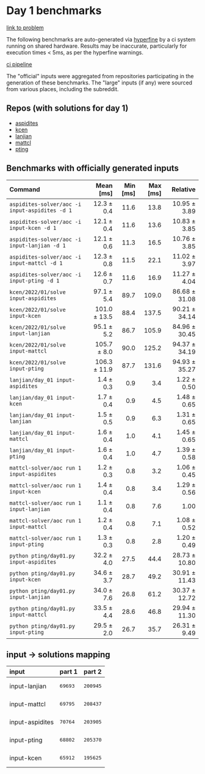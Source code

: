 # Day 1 benchmarks

[link to problem](http://adventofcode.com/2022/day/1)

The following benchmarks are auto-generated via [hyperfine](https://github.com/sharkdp/hyperfine) by a ci system running on shared hardware. Results may be inaccurate, particularly for execution times < 5ms, as per the hyperfine warnings.

[ci pipeline](http://ci.papercode.net:8080/teams/aoc2022/pipelines/aoc-compare-2022)

The "official" inputs were aggregated from repositories participating in the generation of these benchmarks. The "large" inputs (if any) were sourced from various places, including the subreddit.

## Repos (with solutions for day 1)


- [aspidites](https://github.com/aspidites/aoc2022)
- [kcen](https://github.com/kcen/AdventOfCode)
- [lanjian](https://github.com/LanJian/aoc-2022)
- [mattcl](https://github.com/mattcl/aoc2022)
- [pting](https://github.com/pting/aoc2022)

## Benchmarks with officially generated inputs
| Command | Mean [ms] | Min [ms] | Max [ms] | Relative |
|:---|---:|---:|---:|---:|
| `aspidites-solver/aoc -i input-aspidites -d 1` | 12.3 ± 0.4 | 11.6 | 13.8 | 10.95 ± 3.89 |
| `aspidites-solver/aoc -i input-kcen -d 1` | 12.1 ± 0.4 | 11.6 | 13.6 | 10.83 ± 3.85 |
| `aspidites-solver/aoc -i input-lanjian -d 1` | 12.1 ± 0.6 | 11.3 | 16.5 | 10.76 ± 3.85 |
| `aspidites-solver/aoc -i input-mattcl -d 1` | 12.3 ± 0.8 | 11.5 | 22.1 | 11.02 ± 3.97 |
| `aspidites-solver/aoc -i input-pting -d 1` | 12.6 ± 0.7 | 11.6 | 16.9 | 11.27 ± 4.04 |
| `kcen/2022/01/solve input-aspidites` | 97.1 ± 5.4 | 89.7 | 109.0 | 86.68 ± 31.08 |
| `kcen/2022/01/solve input-kcen` | 101.0 ± 13.5 | 88.4 | 137.5 | 90.21 ± 34.14 |
| `kcen/2022/01/solve input-lanjian` | 95.1 ± 5.2 | 86.7 | 105.9 | 84.96 ± 30.45 |
| `kcen/2022/01/solve input-mattcl` | 105.7 ± 8.0 | 90.0 | 125.2 | 94.37 ± 34.19 |
| `kcen/2022/01/solve input-pting` | 106.3 ± 11.9 | 87.7 | 131.6 | 94.93 ± 35.27 |
| `lanjian/day_01 input-aspidites` | 1.4 ± 0.3 | 0.9 | 3.4 | 1.22 ± 0.50 |
| `lanjian/day_01 input-kcen` | 1.7 ± 0.4 | 0.9 | 4.5 | 1.48 ± 0.65 |
| `lanjian/day_01 input-lanjian` | 1.5 ± 0.5 | 0.9 | 6.3 | 1.31 ± 0.65 |
| `lanjian/day_01 input-mattcl` | 1.6 ± 0.4 | 1.0 | 4.1 | 1.45 ± 0.65 |
| `lanjian/day_01 input-pting` | 1.6 ± 0.4 | 1.0 | 4.7 | 1.39 ± 0.58 |
| `mattcl-solver/aoc run 1 input-aspidites` | 1.2 ± 0.3 | 0.8 | 3.2 | 1.06 ± 0.45 |
| `mattcl-solver/aoc run 1 input-kcen` | 1.4 ± 0.4 | 0.8 | 3.4 | 1.29 ± 0.56 |
| `mattcl-solver/aoc run 1 input-lanjian` | 1.1 ± 0.4 | 0.8 | 7.6 | 1.00 |
| `mattcl-solver/aoc run 1 input-mattcl` | 1.2 ± 0.4 | 0.8 | 7.1 | 1.08 ± 0.52 |
| `mattcl-solver/aoc run 1 input-pting` | 1.3 ± 0.3 | 0.8 | 2.8 | 1.20 ± 0.49 |
| `python pting/day01.py input-aspidites` | 32.2 ± 4.0 | 27.5 | 44.4 | 28.73 ± 10.80 |
| `python pting/day01.py input-kcen` | 34.6 ± 3.7 | 28.7 | 49.2 | 30.91 ± 11.43 |
| `python pting/day01.py input-lanjian` | 34.0 ± 7.6 | 26.8 | 61.2 | 30.37 ± 12.72 |
| `python pting/day01.py input-mattcl` | 33.5 ± 4.4 | 28.6 | 46.8 | 29.94 ± 11.30 |
| `python pting/day01.py input-pting` | 29.5 ± 2.0 | 26.7 | 35.7 | 26.31 ± 9.49 |

## input -> solutions mapping
|input|part 1|part 2|
|:---|:---|:---|
|input-lanjian|<pre>69693</pre>|<pre>200945</pre>|
|input-mattcl|<pre>69795</pre>|<pre>208437</pre>|
|input-aspidites|<pre>70764</pre>|<pre>203905</pre>|
|input-pting|<pre>68802</pre>|<pre>205370</pre>|
|input-kcen|<pre>65912</pre>|<pre>195625</pre>|
